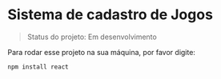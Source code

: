 <h1>Sistema de cadastro de Jogos</h1>

>Status do projeto: Em desenvolvimento

Para rodar esse projeto na sua máquina, por favor digite:

```
npm install react
```
